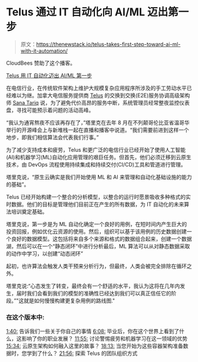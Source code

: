 # Telus 通过 IT 自动化向 AI/ML 迈出第一步

> 原文：<https://thenewstack.io/telus-takes-first-step-toward-ai-ml-with-it-automation/>

CloudBees 赞助了这个播客。

[Telus 用 IT 自动化迈出 AI/ML 第一步](https://thenewstack.simplecast.com/episodes/telus-takes-first-step-toward-ai-ml-with-it-automation)

在电信行业，在传统软件架构上维护大规模复杂应用程序所涉及的手工劳动水平已经难以为继。加拿大电信服务提供商 [Telus](https://www.telus.com/en/) 的交换到交换(E2E)服务协调高级架构师 [Sana Tariq](https://www.linkedin.com/in/sana-tariq-ph-d-8a85b13/?originalSubdomain=ca) 说，为了避免代价高昂的服务中断，系统管理员经常整夜监控仪表盘，寻找可能预示着问题的活动高峰。

“我认为通宵熬夜不应该再存在了，”塔里克在去年 8 月在不列颠哥伦比亚省温哥华举行的开源峰会上与新堆栈一起在直播和播客中说道。“我们需要前进到这样一个地步，即我们相信算法会代表我们行事。”

为了减少支持成本和疲劳，Telus 和更广泛的电信行业已经开始了使用人工智能(AI)和机器学习(ML)自动化应用管理的艰巨任务。但首先，他们必须迁移到云原生技术，由 DevOps 流程使用持续集成和持续交付(CI/CD)工具和管道进行管理。

塔里克说，“原生云确实是我们开始使用 ML 和 AI 来管理和自动化基础设施的能力的基础”。

Telus 已经开始构建一个整合的分析模型，以整合的运行时愿景吸收多种格式的实时数据。他们的目标是管理他们目前正在产生的所有数据，为 IT 自动化的未来算法培训奠定基础。

塔里克说，第一步是为 ML 自动化确定一个良好的用例，在短时间内产生巨大的投资回报，例如优化云资源的使用。然后，组织可以基于该用例的历史数据创建一个良好的数据模型。这包括将来自多个来源和格式的数据组合起来，创建一个数据湖，然后可以在一个“静态闭环”中进行分析最后，ML 算法可以从对静态数据采取的动作中学习，以创建“动态闭环”

起初，也许算法会触发人类干预来分析行为，但最终，人类会被完全排除在循环之外。

塔里克说:“心态发生了转变，最终会有一个舒适的水平，我认为这将在几年内发生，届时我们会看到我们的模型的准确性已经达到我们可以真正信任它的阶段。”"这就是如何慢慢构建更复杂用例的路线图."

### 在这个版本中:

[1:40:](https://thenewstack.simplecast.com/episodes/telus-takes-first-step-toward-ai-ml-with-it-automation?t=1:40) 告诉我们一些关于你自己的事情
[6:08:](https://thenewstack.simplecast.com/episodes/telus-takes-first-step-toward-ai-ml-with-it-automation?t=6:08) 毕业后，你在这个世界上看到了什么，这影响了你的职业发展？
[11:55:](https://thenewstack.simplecast.com/episodes/telus-takes-first-step-toward-ai-ml-with-it-automation?t=11:55) 讨论警惕疲劳和机器学习在这一领域的优势
[15:34:](https://thenewstack.simplecast.com/episodes/telus-takes-first-step-toward-ai-ml-with-it-automation?t=15:34) 云原生架构如何融入这里的故事？
[18:13:](https://thenewstack.simplecast.com/episodes/telus-takes-first-step-toward-ai-ml-with-it-automation?t=18:13) 当您开始为这些容器架构准备数据时，您学到了什么？
[21:56:](https://thenewstack.simplecast.com/episodes/telus-takes-first-step-toward-ai-ml-with-it-automation?t=21:56) 探索 Telus 的团队组织方式

<svg xmlns:xlink="http://www.w3.org/1999/xlink" viewBox="0 0 68 31" version="1.1"><title>Group</title> <desc>Created with Sketch.</desc></svg>